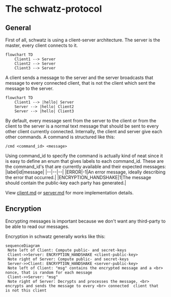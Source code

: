 # The schwatz-protocol
## General
First of all, schwatz is using a client-server architecture.
The server is the master, every client connects to it.

```mermaid
flowchart TD
    Client1 --> Server
    Client2 --> Server
    Client3 --> Server
```

A client sends a message to the server and the server broadcasts that message to every connected client, that is not the client which sent the message to the server.

```mermaid
flowchart TD
    Client1 --> |hello| Server
    Server --> |hello| Client2
    Server --> |hello| Client3
```

By default, every message sent from the server to the client or from the client to the server is a normal text message that should be sent to every other client currently connected.
Internally, the client and server give each other commands. A command is structured like this:
```
/cmd <command_id> <message>
```
Using command_id to specify the command is actually kind of neat since it is easy to define an enum that gives labels to each command_id.
These are the command_id's that are currently available and their expected messages:
|label|id|message|
|--|--|--|
|ERROR|-1|An error message, ideally describing the error that occurred.|
|ENCRYPTION_HANDSHAKE|1|The message should contain the public-key each party has generated.|

View [client.md](https://github.com/tim-tm/schwatz/blob/main/docs/client.md) or [server.md](https://github.com/tim-tm/schwatz/blob/main/docs/server.md) for more implementation details.

## Encryption

Encrypting messages is important because we don't want any third-party to be able to read our messages.

Encryption in schwatz generally works like this:
```mermaid
sequenceDiagram
 Note left of Client: Compute public- and secret-keys
 Client->>Server: ENCRYPTION_HANDSHAKE <client-public-key>
 Note right of Server: Compute public- and secret-keys
 Server->>Client: ENCRYPTION_HANDSHAKE <server-public-key>
 Note left of Client: "msg" contains the encrypted message and a <br> nonce, that is random for each message
 Client->>Server: "msg"
 Note right of Server: Decrypts and processes the message, <br> encrypts and sends the message to every <br> connected  client that  is not this client
 
```

